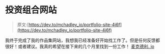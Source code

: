 # 投资组合网站

> 原文:[https://dev.to/mchadley_io/portfolio-site-4j6f](https://dev.to/mchadley_io/portfolio-site-4j6f)

我终于完成了我的作品集网站，我想我已经准备好开始找工作了。但是任何反馈都很好！或者建议。我真的希望在接下来的几个月里找到一份工作！
[麦克德利. io](http://www.mchadley.io)